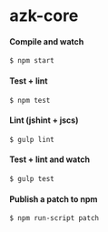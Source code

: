 # azk-core

#### Compile and watch

```
$ npm start
```

#### Test + lint

```
$ npm test
```

#### Lint (jshint + jscs)

```
$ gulp lint
```

#### Test + lint and watch

```
$ gulp test
```

#### Publish a patch to npm

```
$ npm run-script patch
```
